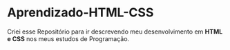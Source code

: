 # Aprendizado-HTML-CSS

Criei esse Repositório para ir descrevendo meu desenvolvimento em **HTML e CSS**  nos meus estudos de Programação.
